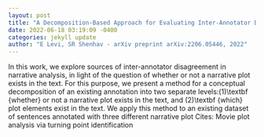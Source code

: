 ```yaml
--- 
layout: post 
title: "A Decomposition-Based Approach for Evaluating Inter-Annotator Disagreement in Narrative Analysis" 
date: 2022-06-18 03:19:09 -0400 
categories: jekyll update 
author: "E Levi, SR Shenhav - arXiv preprint arXiv:2206.05446, 2022" 
--- 
```

In this work, we explore sources of inter-annotator disagreement in narrative analysis, in light of the question of whether or not a narrative plot exists in the text. For this purpose, we present a method for a conceptual decomposition of an existing annotation into two separate levels:(1)\textbf {whether} or not a narrative plot exists in the text, and (2)\textbf {which} plot elements exist in the text. We apply this method to an existing dataset of sentences annotated with three different narrative plot Cites: Movie plot analysis via turning point identification